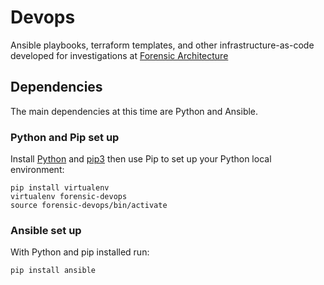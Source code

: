 # Devops

Ansible playbooks, terraform templates, and other infrastructure-as-code developed for investigations at [Forensic Architecture](https://forensic-architecture.org)

## Dependencies

The main dependencies at this time are Python and Ansible.   

### Python and Pip set up

Install [Python](https://www.python.org/) and [pip3](https://pip.pypa.io/en/stable/installing/) then use Pip to set up your Python local environment:

```
pip install virtualenv
virtualenv forensic-devops
source forensic-devops/bin/activate
```

### Ansible set up

With Python and pip installed run:

```
pip install ansible
```
